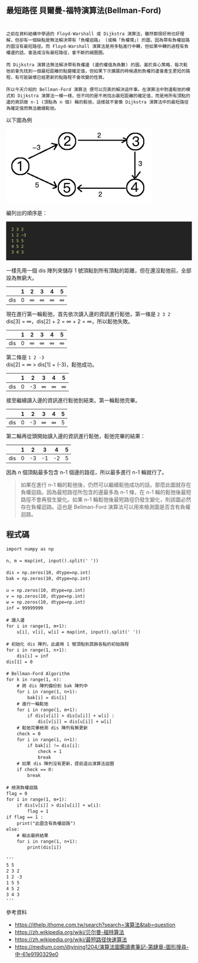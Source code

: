 ## 最短路徑 貝爾曼-福特演算法(Bellman-Ford) 
#
    之前在資料結構中學過的 Floyd-Warshall 或 Dijkstra 演算法，雖然都很好用也好理解，但卻有一個缺點是無法解決帶有「負權迴路」 (或稱「負權環」) 的圖，因為帶有負權迴路的圖沒有最短路徑。而 Floyd-Warshall 演算法是用多點進行中轉，但如果中轉的過程有負權邊的話，會造成沒有最短路徑，會不斷的繞圈圈。

    而 Dijkstra 演算法無法解決帶有負權邊 (邊的權值為負數) 的圖。基於貪心策略，每次鬆弛前會先找到一個最短距離的點變確定值，但如果下次擴展的時候遇到負權的邊會產生更短的路程，有可能破壞已經更新的點路程不會改變的性質。

    所以今天介紹的 Bellman-Ford 演算法 便可以完美的解決這件事。在演算法中對邊鬆弛的模式和 Dijkstra 演算法一模一樣，但不同的是不用找出最短距離的確定值，而是用所有頂點的邊的資訊做 n-1 (頂點為 n 個) 輪的鬆弛，這樣就不會像 Dijkstra 演算法中的最短路徑為確定值而無法繼續鬆弛。

以下圖為例

![](./pic/example.png)

編列出的順序是：

![](./pic/sequence.png)

一樣先用一個 dis 陣列來儲存 1 號頂點到所有頂點的距離，但在還沒鬆弛前，全部設為無窮大。

|  | 1| 2 | 3 | 4 | 5 |
| :------: | :-----: | :-----: | :-----: | :----: | :----: |
| dis | 0 | ∞ | ∞ | ∞ | ∞ |

現在進行第一輪鬆弛，首先依次讀入邊的資訊進行鬆弛，第一條是 `2 3 2`<br>
dis[3] = ∞，dis[2] + 2 = ∞ + 2 = ∞，所以鬆弛失敗。

|  | 1| 2 | 3 | 4 | 5 |
| :------: | :-----: | :-----: | :-----: | :----: | :----: |
| dis | 0 | ∞ | ∞ | ∞ | ∞ |

第二條是 `1 2 -3`<br>
dis[2] = ∞ > dis[1] + (-3)，鬆弛成功。

|  | 1| 2 | 3 | 4 | 5 |
| :------: | :-----: | :-----: | :-----: | :----: | :----: |
| dis | 0 | -3 | ∞ | ∞ | ∞ |

接至繼續讀入邊的資訊進行鬆弛到結束。第一輪鬆弛完畢。

|  | 1| 2 | 3 | 4 | 5 |
| :------: | :-----: | :-----: | :-----: | :----: | :----: |
| dis | 0 | -3 | ∞ | ∞ | 5 |

第二輪再從頭開始讀入邊的資訊進行鬆弛，鬆弛完畢的結果：

|  | 1| 2 | 3 | 4 | 5 |
| :------: | :-----: | :-----: | :-----: | :----: | :----: |
| dis | 0 | -3 | -1 | -2 | 5 |

因為 n 個頂點最多包含 n-1 個邊的路徑，所以最多進行 n-1 輪就行了。

>如果在進行 n-1 輪的鬆弛後，仍然可以繼續鬆弛成功的話，那麼此圖就存在負權迴路。因為最短路徑所包含的邊最多為 n-1 條，在 n-1 輪的鬆弛後最短路徑不會再發生變化。如果 n-1 輪鬆弛後最短路徑仍發生變化，則該圖必然存在負權迴路。這也是 Bellman-Ford 演算法可以用來檢測圖是否含有負權迴路。

## 程式碼
```
import numpy as np

n, m = map(int, input().split(' '))

dis = np.zeros(10, dtype=np.int)
bak = np.zeros(10, dtype=np.int)

u = np.zeros(10, dtype=np.int)
v = np.zeros(10, dtype=np.int)
w = np.zeros(10, dtype=np.int)
inf = 99999999

# 讀入邊
for i in range(1, m+1):
    u[i], v[i], w[i] = map(int, input().split(' '))

# 初始化 dis 陣列，此處用 1 號頂點到其餘各點的初始路程
for i in range(1, n+1):
    dis[i] = inf
dis[1] = 0

# Bellman-Ford Algorithm
for k in range(1, n):
    # 將 dis 陣列備份到 bak 陣列中
    for i in range(1, n+1):
        bak[i] = dis[i]
    # 進行一輪鬆弛
    for i in range(1, m+1):
        if dis[v[i]] > dis[u[i]] + w[i] :
            dis[v[i]] = dis[u[i]] + w[i]
    # 鬆弛完畢檢測 dis 陣列有無更新
    check = 0
    for i in range(1, n+1):
        if bak[i] != dis[i]:
            check = 1
            break
    # 如果 dis 陣列沒有更新，提前退出演算法迴圈
    if check == 0:
        break

# 檢測負權迴路
flag = 0
for i in range(1, m+1):
    if dis[v[i]] > dis[u[i]] + w[i]:
        flag = 1
if flag == 1 :
    print("此圖含有負權迴路")
else:
    # 輸出最終結果
    for i in range(1, n+1):
        print(dis[i])

'''
5 5
2 3 2
1 2 -3
1 5 5
4 5 2
3 4 3
'''

```

參考資料<br>
* https://ithelp.ithome.com.tw/search?search=演算法&tab=question
* https://zh.wikipedia.org/wiki/贝尔曼-福特算法
* https://zh.wikipedia.org/wiki/最短路径快速算法
* https://medium.com/@yining1204/演算法圖鑑讀書筆記-第肆章-圖形搜尋-中-61e9190329e0